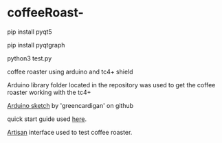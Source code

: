 # coffeeRoast-

pip install pyqt5 </b>

pip install pyqtgraph

python3 test.py




coffee roaster using arduino and tc4+ shield

Arduino library folder located in the repository was used to get the coffee roaster working with the tc4+

[Arduino sketch](https://github.com/greencardigan/TC4-shield/tree/master/applications/Artisan/aArtisan_PID/trunk/src/aArtisanQ_PID) by 'greencardigan' on github

quick start guide used [here](https://coffee.gerstgrasser.net/assets/TC4plus_quick_start.pdf).

[Artisan](https://artisan-scope.org/) interface used to test coffee roaster.
